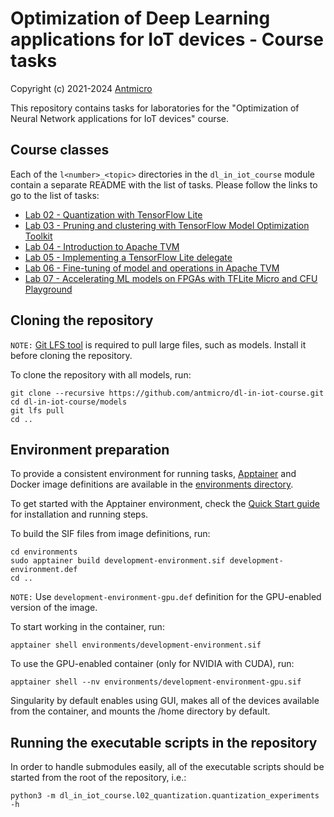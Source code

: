 # Optimization of Deep Learning applications for IoT devices - Course tasks

Copyright (c) 2021-2024 [Antmicro](https://www.antmicro.com)

This repository contains tasks for laboratories for the "Optimization of Neural Network applications for IoT devices" course.

## Course classes

Each of the `l<number>_<topic>` directories in the `dl_in_iot_course` module contain a separate README with the list of tasks.
Please follow the links to go to the list of tasks:

* [Lab 02 - Quantization with TensorFlow Lite](dl_in_iot_course/l02_quantization)
* [Lab 03 - Pruning and clustering with TensorFlow Model Optimization Toolkit](dl_in_iot_course/l03_pruning_clustering)
* [Lab 04 - Introduction to Apache TVM](dl_in_iot_course/l04_tvm)
* [Lab 05 - Implementing a TensorFlow Lite delegate](dl_in_iot_course/l05_tflite_delegate)
* [Lab 06 - Fine-tuning of model and operations in Apache TVM](dl_in_iot_course/l06_tvm_fine_tuning)
* [Lab 07 - Accelerating ML models on FPGAs with TFLite Micro and CFU Playground](cfu-playground)

## Cloning the repository

`NOTE:` [Git LFS tool](https://git-lfs.github.com/) is required to pull large files, such as models.
Install it before cloning the repository.

To clone the repository with all models, run:

```
git clone --recursive https://github.com/antmicro/dl-in-iot-course.git
cd dl-in-iot-course/models
git lfs pull
cd ..
```

## Environment preparation

To provide a consistent environment for running tasks, [Apptainer](https://apptainer.org/) and Docker image definitions are available in the [environments directory](environments/).

To get started with the Apptainer environment, check the [Quick Start guide](https://apptainer.org/docs/user/main/quick_start.html) for installation and running steps.

To build the SIF files from image definitions, run:

```
cd environments
sudo apptainer build development-environment.sif development-environment.def
cd ..
```

`NOTE:` Use `development-environment-gpu.def` definition for the GPU-enabled version of the image.

To start working in the container, run:

```
apptainer shell environments/development-environment.sif
```

To use the GPU-enabled container (only for NVIDIA with CUDA), run:

```
apptainer shell --nv environments/development-environment-gpu.sif
```

Singularity by default enables using GUI, makes all of the devices available from the container, and mounts the /home directory by default.

## Running the executable scripts in the repository

In order to handle submodules easily, all of the executable scripts should be started from the root of the repository, i.e.:

```
python3 -m dl_in_iot_course.l02_quantization.quantization_experiments -h
```
